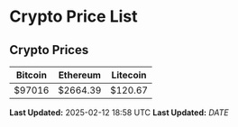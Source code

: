 # Crypto Price List

## Crypto Prices
| Bitcoin | Ethereum | Litecoin |
| ------- | -------- | -------- |
| $97016 | $2664.39 | $120.67 |
**Last Updated:** 2025-02-12 18:58 UTC
**Last Updated:** $DATE$
